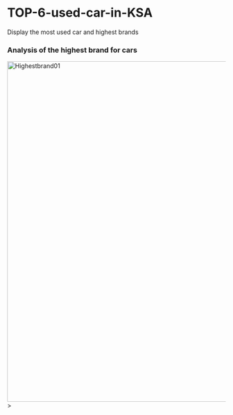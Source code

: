 # TOP-6-used-car-in-KSA
Display the most used car and highest brands 

### Analysis of the highest brand for cars
<img width="785" alt="Highestbrand01" src="https://user-images.githubusercontent.com/75619142/142141519-4f20158b-892f-4b58-8fe9-4b2049d8f066.png">
>


